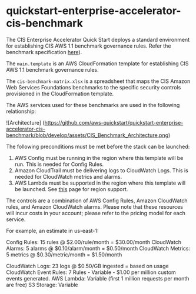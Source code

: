 # quickstart-enterprise-accelerator-cis-benchmark

The CIS Enterprise Accelerator Quick Start deploys a standard environment for establishing CIS AWS 1.1 benchmark governance rules.
Refer the benchmark specification [here](https://benchmarks.cisecurity.org/en-us/?route=downloads.form.awsfoundations.110)).

The ```main.template``` is an AWS CloudFormation template for establishing CIS AWS 1.1 benchmark governance rules.

The ```cis-benchmark-matrix.xlsx``` is a spreadsheet that maps the CIS Amazon Web Services Foundations benchmarks to the specific security controls provisioned in the CloudFormation template.

The AWS services used for these benchmarks are used in the following relationship:

![Architecture] (https://github.com/aws-quickstart/quickstart-enterprise-accelerator-cis-benchmark/blob/develop/assets/CIS_Benchmark_Architecture.png)

The following preconditions must be met before the stack can be launched:

1. AWS Config must be running in the region where this template will be run. This is needed for Config Rules.
2. Amazon CloudTrail must be delivering logs to CloudWatch Logs. This is needed for CloudWatch metrics and alarms.
3. AWS Lambda must be supported in the region where this template will be launched. See [this](https://aws.amazon.com/about-aws/global-infrastructure/regional-product-services/) page for region support.

The controls are a combination of AWS Config Rules, Amazon CloudWatch rules, and Amazon CloudWatch alarms.
Please note that these resources will incur costs in your account; please refer to the pricing model for each service.

For example, an estimate in us-east-1:

Config Rules: 15 rules   @ $2.00/rule/month    = $30.00/month
CloudWatch Alarms:  5 alarms  @ $0.10/alarm/month   =  $0.50/month
CloudWatch Metrics: 5 metrics @ $0.30/metric/month  =  $1.50/month

CloudWatch Logs:  23 logs    @ $0.50/GB ingested   =  based on usage
CloudWatch Event Rules: 7 Rules - Variable - $1.00 per million custom events generated.
AWS Lambda:  Variable (first 1 million requests per month are free)
S3 Storage: Variable
